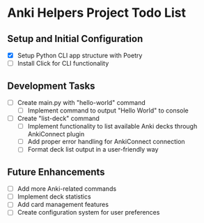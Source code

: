# Anki Helpers Project Todo List

## Setup and Initial Configuration
- [x] Setup Python CLI app structure with Poetry
- [ ] Install Click for CLI functionality

## Development Tasks
- [ ] Create main.py with "hello-world" command
  - [ ] Implement command to output "Hello World" to console
- [ ] Create "list-deck" command
  - [ ] Implement functionality to list available Anki decks through AnkiConnect plugin
  - [ ] Add proper error handling for AnkiConnect connection
  - [ ] Format deck list output in a user-friendly way

## Future Enhancements
- [ ] Add more Anki-related commands
- [ ] Implement deck statistics
- [ ] Add card management features
- [ ] Create configuration system for user preferences
